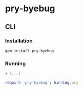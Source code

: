 # pry-byebug

## CLI

### Installation

```sh
gem install pry-byebug
```

### Running

```rb
# [...]

require 'pry-byebug'; binding.pry
```
